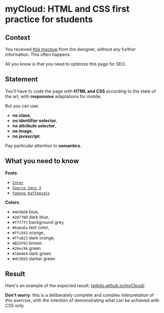 # myCloud: HTML and CSS first practice for students

## Context

You received [this mockup](https://cdn.jsdelivr.net/gh/Twikito/myCloud/mockup.png) from the designer, without any further information. This often happens.

All you know is that you need to optimize this page for SEO.

## Statement

You'll have to code the page with __HTML and CSS__ according to the state of the art, with __responsive__ adaptations for mobile.

But you can use:
- __no class__,
- __no identifier selector__,
- __no attribute selector__,
- __no image__,
- __no javascript__.

Pay particular attention to __semantics__.

## What you need to know

__Fonts__:
- [`Inter`](https://fonts.google.com/specimen/Inter)
- [`Source Sans 3`](https://fonts.google.com/specimen/Source+Sans+3)
- [`Yanone Kaffeesatz`](https://fonts.google.com/specimen/Yanone+Kaffeesatz)

__Colors__:
- `#4696D0` blue,
- `#2877B0` dark blue,
- `#f7f7f7` background grey,
- `#6a6a6a` text color,
- `#ffc843` orange,
- `#ffa823` dark orange,
- `#B25F03` brown
- `#26ec96` green
- `#18A464` dark green
- `#4C5D55` darker green

## Result

Here's an example of the expected result: [twikito.github.io/myCloud/](https://twikito.github.io/myCloud/).

__Don't worry__: this is a deliberately complete and complex interpretation of this exercise, with the intention of demonstrating what can be achieved with CSS only.

